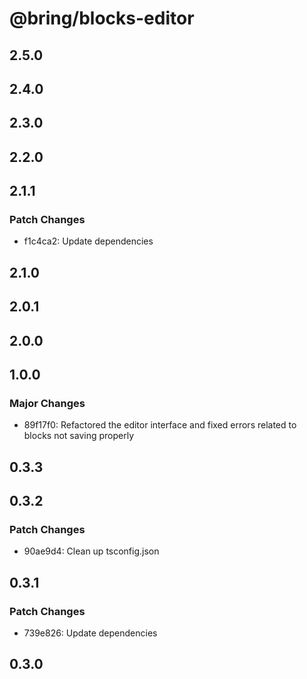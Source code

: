 # @bring/blocks-editor

## 2.5.0

## 2.4.0

## 2.3.0

## 2.2.0

## 2.1.1

### Patch Changes

-   f1c4ca2: Update dependencies

## 2.1.0

## 2.0.1

## 2.0.0

## 1.0.0

### Major Changes

-   89f17f0: Refactored the editor interface and fixed errors related to blocks not saving properly

## 0.3.3

## 0.3.2

### Patch Changes

-   90ae9d4: Clean up tsconfig.json

## 0.3.1

### Patch Changes

-   739e826: Update dependencies

## 0.3.0
